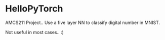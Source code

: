 # HelloPyTorch
AMCS211 Project.. Use a five layer NN to classify digital number in MNIST.

Not useful in most cases.. :)
